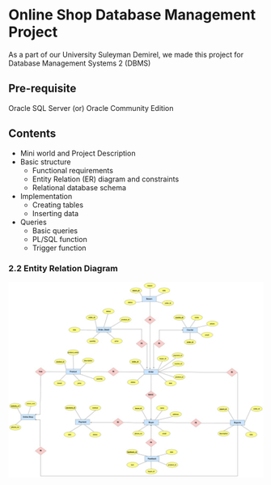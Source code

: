 
# Online Shop Database Management Project
As a part of our University Suleyman Demirel, we made this project for Database Management Systems 2 (DBMS)<br>

## Pre-requisite

Oracle SQL Server (or) Oracle Community Edition

## Contents

- Mini world and Project Description
- Basic structure
  - Functional requirements
  - Entity Relation (ER) diagram and constraints
  - Relational database schema
- Implementation
  - Creating tables
  - Inserting data
- Queries
  - Basic queries
  - PL/SQL function
  - Trigger function
  
 ### 2.2 Entity Relation Diagram
 ![Relational diagram](https://github.com/thevarp19/midterm_database_onlineShop/raw/main/ERD.jpg)
